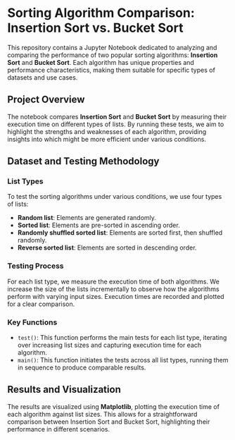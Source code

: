 # Sorting Algorithm Comparison: Insertion Sort vs. Bucket Sort

This repository contains a Jupyter Notebook dedicated to analyzing and comparing the performance of two popular sorting algorithms: **Insertion Sort** and **Bucket Sort**. Each algorithm has unique properties and performance characteristics, making them suitable for specific types of datasets and use cases.

## Project Overview

The notebook compares **Insertion Sort** and **Bucket Sort** by measuring their execution time on different types of lists. By running these tests, we aim to highlight the strengths and weaknesses of each algorithm, providing insights into which might be more efficient under various conditions.

## Dataset and Testing Methodology

### List Types
To test the sorting algorithms under various conditions, we use four types of lists:
- **Random list**: Elements are generated randomly.
- **Sorted list**: Elements are pre-sorted in ascending order.
- **Randomly shuffled sorted list**: Elements are sorted first, then shuffled randomly.
- **Reverse sorted list**: Elements are sorted in descending order.

### Testing Process
For each list type, we measure the execution time of both algorithms. We increase the size of the lists incrementally to observe how the algorithms perform with varying input sizes. Execution times are recorded and plotted for a clear comparison.

### Key Functions
- `test()`: This function performs the main tests for each list type, iterating over increasing list sizes and capturing execution time for each algorithm.
- `main()`: This function initiates the tests across all list types, running them in sequence to produce comparable results.

## Results and Visualization
The results are visualized using **Matplotlib**, plotting the execution time of each algorithm against list sizes. This allows for a straightforward comparison between Insertion Sort and Bucket Sort, highlighting their performance in different scenarios.